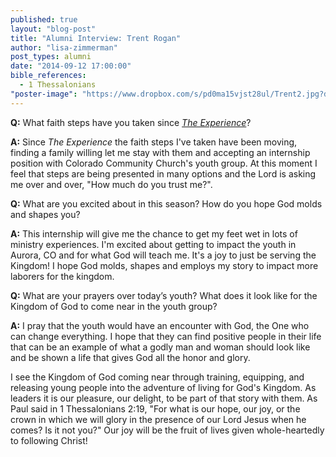 ```yaml
---
published: true
layout: "blog-post"
title: "Alumni Interview: Trent Rogan"
author: "lisa-zimmerman"
post_types: alumni
date: "2014-09-12 17:00:00"
bible_references: 
  - 1 Thessalonians
"poster-image": "https://www.dropbox.com/s/pd0ma15vjst28ul/Trent2.jpg?dl=0"
---
```


**Q:** What faith steps have you taken since <a href="http://www.kbm.org/training/theexperience/" target="_blank">*The Experience*</a>?  

**A:** Since *The Experience* the faith steps I've taken have been moving, finding a family willing let me stay with them and accepting an internship position with Colorado Community Church's youth group.  At this moment I feel that steps are being presented in many options and the Lord is asking me over and over, "How much do you trust me?". 

**Q:** What are you excited about in this season?  How do you hope God molds and shapes you?

**A:** This internship will give me the chance to get my feet wet in lots of ministry experiences.  I'm excited about getting to impact the youth in Aurora, CO and for what God will teach me.  It's a joy to just be serving the Kingdom!  I hope God molds, shapes and employs my story to impact more laborers for the kingdom. 

**Q:** What are your prayers over today’s youth?  What does it look like for the Kingdom of God to come near in the youth group?

**A:** I pray that the youth would have an encounter with God, the One who can change everything.  I hope that they can find positive people in their life that can be an example of what a godly man and woman should look like and be shown a life that gives God all the honor and glory. 

I see the Kingdom of God coming near through training, equipping, and releasing young people into the adventure of living for God's Kingdom. As leaders it is our pleasure, our delight, to be part of that story with them. As Paul said in 1 Thessalonians 2:19, "For what is our hope, our joy, or the crown in which we will glory in the presence of our Lord Jesus when he comes? Is it not you?" Our joy will be the fruit of lives given whole-heartedly to following Christ! 